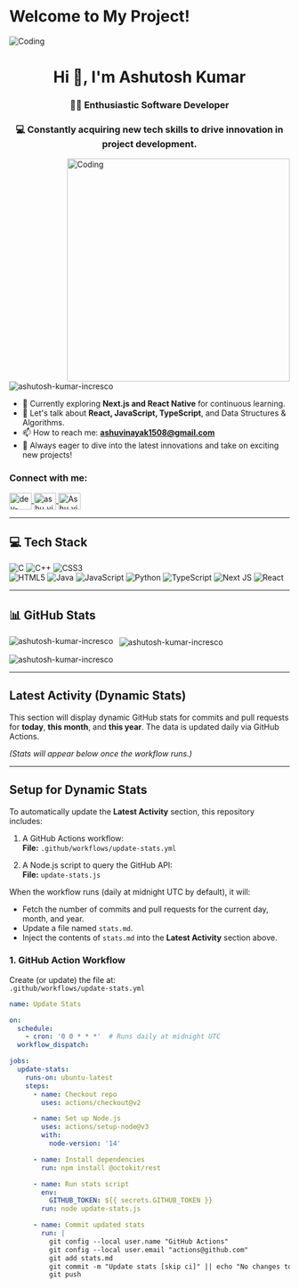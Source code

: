 # Welcome to My Project!

<img src="https://www.digitalsolutionservices.com/img/services/web%20development.gif" alt="Coding">
<h1 align="center">Hi 👋, I'm Ashutosh Kumar</h1>
<h3 align="center">👨‍💻 Enthusiastic Software Developer</h3>
<h3 align="center">💻 Constantly acquiring new tech skills to drive innovation in project development.</h3>
<img align="right" width="400" src="https://media.tenor.com/qJ5evVs-_uUAAAAC/coding.gif" alt="Coding">

<p align="left">
  <img src="https://komarev.com/ghpvc/?username=ashutosh-kumar-incresco&label=Profile%20views&color=0e75b6&style=flat" alt="ashutosh-kumar-incresco" />
</p>

- 🌱 Currently exploring **Next.js and React Native** for continuous learning.
- 💬 Let's talk about **React, JavaScript, TypeScript**, and Data Structures & Algorithms.
- 📫 How to reach me: **ashuvinayak1508@gmail.com**
- 🌟 Always eager to dive into the latest innovations and take on exciting new projects!

<h3 align="left">Connect with me:</h3>
<p align="left">
  <a href="https://www.linkedin.com/in/ashutosh-kumar-dev/" target="blank">
    <img align="center" src="https://raw.githubusercontent.com/rahuldkjain/github-profile-readme-generator//master/src/images/icons/Social/linked-in-alt.svg" alt="dev-Ashutosh-kumar" height="30" width="40" />
  </a>
  <a href="https://www.instagram.com/ashu_vinayak1/" target="blank">
    <img align="center" src="https://raw.githubusercontent.com/rahuldkjain/github-profile-readme-generator/master/src/images/icons/Social/instagram.svg" alt="ashu_vinayak1" height="30" width="40" />
  </a>
  <a href="https://leetcode.com/Ashu_vinayak/" target="blank">
    <img align="center" src="https://raw.githubusercontent.com/rahuldkjain/github-profile-readme-generator/master/src/images/icons/Social/leet-code.svg" alt="Ashu_vinayak" height="30" width="40" />
  </a>
</p>

---

## 💻 Tech Stack

![C](https://img.shields.io/badge/c-%2300599C.svg?style=for-the-badge&logo=c&logoColor=white) 
![C++](https://img.shields.io/badge/c++-%2300599C.svg?style=for-the-badge&logo=c%2B%2B&logoColor=white) 
![CSS3](https://img.shields.io/badge/css3-%231572B6.svg?style=for-the-badge&logo=css3&logoColor=white)  
![HTML5](https://img.shields.io/badge/html5-%23E34F26.svg?style=for-the-badge&logo=html5&logoColor=white) 
![Java](https://img.shields.io/badge/java-%23ED8B00.svg?style=for-the-badge&logo=openjdk&logoColor=white) 
![JavaScript](https://img.shields.io/badge/javascript-%23323330.svg?style=for-the-badge&logo=javascript&logoColor=%23F7DF1E) 
![Python](https://img.shields.io/badge/python-3670A0?style=for-the-badge&logo=python&logoColor=ffdd54) 
![TypeScript](https://img.shields.io/badge/typescript-%23007ACC.svg?style=for-the-badge&logo=typescript&logoColor=white) 
![Next JS](https://img.shields.io/badge/Next-black?style=for-the-badge&logo=next.js&logoColor=white) 
![React](https://img.shields.io/badge/react-%2320232a.svg?style=for-the-badge&logo=react&logoColor=%2361DAFB)

<!-- Add or remove any other badges you like -->

---

## 📊 GitHub Stats

<p>
  <img align="left" src="https://github-readme-stats.vercel.app/api/top-langs?username=ashutosh-kumar-incresco&show_icons=true&locale=en&layout=compact" alt="ashutosh-kumar-incresco" />
</p>

<p>&nbsp;
  <img align="center" src="https://github-readme-stats.vercel.app/api?username=ashutosh-kumar-incresco&show_icons=true&locale=en" alt="ashutosh-kumar-incresco" />
</p>

<p>
  <img align="center" src="https://github-readme-streak-stats.herokuapp.com/?user=ashutosh-kumar-incresco&" alt="ashutosh-kumar-incresco" />
</p>

---

## Latest Activity (Dynamic Stats)

This section will display dynamic GitHub stats for commits and pull requests for **today**, **this month**, and **this year**. The data is updated daily via GitHub Actions.

<!-- Begin GitHub Stats -->
<!-- The content below is automatically updated by the GitHub Action -->
<!-- Do not modify this section manually -->

*(Stats will appear below once the workflow runs.)*

<!-- End GitHub Stats -->

---

## Setup for Dynamic Stats

To automatically update the **Latest Activity** section, this repository includes:

1. A GitHub Actions workflow:  
   **File:** `.github/workflows/update-stats.yml`

2. A Node.js script to query the GitHub API:  
   **File:** `update-stats.js`

When the workflow runs (daily at midnight UTC by default), it will:
- Fetch the number of commits and pull requests for the current day, month, and year.
- Update a file named `stats.md`.
- Inject the contents of `stats.md` into the **Latest Activity** section above.

### 1. GitHub Action Workflow

Create (or update) the file at:  
`.github/workflows/update-stats.yml`

```yaml
name: Update Stats

on:
  schedule:
    - cron: '0 0 * * *'  # Runs daily at midnight UTC
  workflow_dispatch:

jobs:
  update-stats:
    runs-on: ubuntu-latest
    steps:
      - name: Checkout repo
        uses: actions/checkout@v2

      - name: Set up Node.js
        uses: actions/setup-node@v3
        with:
          node-version: '14'

      - name: Install dependencies
        run: npm install @octokit/rest

      - name: Run stats script
        env:
          GITHUB_TOKEN: ${{ secrets.GITHUB_TOKEN }}
        run: node update-stats.js

      - name: Commit updated stats
        run: |
          git config --local user.name "GitHub Actions"
          git config --local user.email "actions@github.com"
          git add stats.md
          git commit -m "Update stats [skip ci]" || echo "No changes to commit"
          git push
